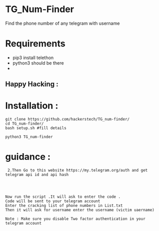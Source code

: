 # TG_Num-Finder 
Find the phone number of any telegram with username



# Requirements
-  pip3 install telethon
-  python3 should be there
-  

## Happy Hacking :
# Installation :

```
git clone https://github.com/hackerstech/TG_num-finder/
cd TG_num-finder/
bash setup.sh #fill details 

python3 TG_num-finder
```

# guidance :
``` 1.your telegram account
 2.Then Go to this website https://my.telegram.org/auth and get telegram api id and api hash




Now run the script .It will ask to enter the code .
Code will be sent to your telegram account
Enter the cracking list of phone numbers in List.txt 
Then it will ask for username enter the username (victim uaername)

Note : Make sure you disable Two factor authentication in your telegram account


```

